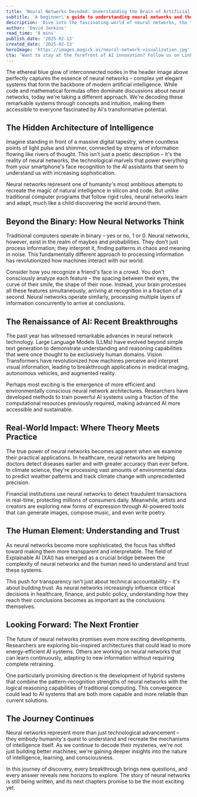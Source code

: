 ```yaml
---
title: 'Neural Networks Decoded: Understanding the Brain of Artificial Intelligence'
subtitle: 'A beginner\'s guide to understanding neural networks and their impact on modern AI'
description: 'Dive into the fascinating world of neural networks, the technology powering modern AI. Understand how these systems mimic human brain function, their real-world applications, and the latest breakthroughs making AI more accessible and sustainable. From healthcare to climate science, discover how neural networks are transforming our world and shaping the future of technology.'
author: 'David Jenkins'
read_time: '8 mins'
publish_date: '2025-02-13'
created_date: '2025-02-13'
heroImage: 'https://images.magick.ai/neural-network-visualization.jpg'
cta: 'Want to stay at the forefront of AI innovation? Follow us on LinkedIn for daily insights into neural networks and the future of artificial intelligence. Join our community of tech enthusiasts and industry leaders!'
---
```


The ethereal blue glow of interconnected nodes in the header image above perfectly captures the essence of neural networks – complex yet elegant systems that form the backbone of modern artificial intelligence. While code and mathematical formulas often dominate discussions about neural networks, today we're taking a different approach. We're decoding these remarkable systems through concepts and intuition, making them accessible to everyone fascinated by AI's transformative potential.

## The Hidden Architecture of Intelligence

Imagine standing in front of a massive digital tapestry, where countless points of light pulse and shimmer, connected by streams of information flowing like rivers of thought. This isn't just a poetic description – it's the reality of neural networks, the technological marvels that power everything from your smartphone's face recognition to the AI assistants that seem to understand us with increasing sophistication.

Neural networks represent one of humanity's most ambitious attempts to recreate the magic of natural intelligence in silicon and code. But unlike traditional computer programs that follow rigid rules, neural networks learn and adapt, much like a child discovering the world around them.

## Beyond the Binary: How Neural Networks Think

Traditional computers operate in binary – yes or no, 1 or 0. Neural networks, however, exist in the realm of maybes and probabilities. They don't just process information; they interpret it, finding patterns in chaos and meaning in noise. This fundamentally different approach to processing information has revolutionized how machines interact with our world.

Consider how you recognize a friend's face in a crowd. You don't consciously analyze each feature – the spacing between their eyes, the curve of their smile, the shape of their nose. Instead, your brain processes all these features simultaneously, arriving at recognition in a fraction of a second. Neural networks operate similarly, processing multiple layers of information concurrently to arrive at conclusions.

## The Renaissance of AI: Recent Breakthroughs

The past year has witnessed remarkable advances in neural network technology. Large Language Models (LLMs) have evolved beyond simple text generation to demonstrate understanding and reasoning capabilities that were once thought to be exclusively human domains. Vision Transformers have revolutionized how machines perceive and interpret visual information, leading to breakthrough applications in medical imaging, autonomous vehicles, and augmented reality.

Perhaps most exciting is the emergence of more efficient and environmentally conscious neural network architectures. Researchers have developed methods to train powerful AI systems using a fraction of the computational resources previously required, making advanced AI more accessible and sustainable.

## Real-World Impact: Where Theory Meets Practice

The true power of neural networks becomes apparent when we examine their practical applications. In healthcare, neural networks are helping doctors detect diseases earlier and with greater accuracy than ever before. In climate science, they're processing vast amounts of environmental data to predict weather patterns and track climate change with unprecedented precision.

Financial institutions use neural networks to detect fraudulent transactions in real-time, protecting millions of consumers daily. Meanwhile, artists and creators are exploring new forms of expression through AI-powered tools that can generate images, compose music, and even write poetry.

## The Human Element: Understanding and Trust

As neural networks become more sophisticated, the focus has shifted toward making them more transparent and interpretable. The field of Explainable AI (XAI) has emerged as a crucial bridge between the complexity of neural networks and the human need to understand and trust these systems.

This push for transparency isn't just about technical accountability – it's about building trust. As neural networks increasingly influence critical decisions in healthcare, finance, and public policy, understanding how they reach their conclusions becomes as important as the conclusions themselves.

## Looking Forward: The Next Frontier

The future of neural networks promises even more exciting developments. Researchers are exploring bio-inspired architectures that could lead to more energy-efficient AI systems. Others are working on neural networks that can learn continuously, adapting to new information without requiring complete retraining.

One particularly promising direction is the development of hybrid systems that combine the pattern-recognition strengths of neural networks with the logical reasoning capabilities of traditional computing. This convergence could lead to AI systems that are both more capable and more reliable than current solutions.

## The Journey Continues

Neural networks represent more than just technological advancement – they embody humanity's quest to understand and recreate the mechanisms of intelligence itself. As we continue to decode their mysteries, we're not just building better machines; we're gaining deeper insights into the nature of intelligence, learning, and consciousness.

In this journey of discovery, every breakthrough brings new questions, and every answer reveals new horizons to explore. The story of neural networks is still being written, and its next chapters promise to be the most exciting yet.